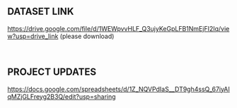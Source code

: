<h2>DATASET LINK</h2>


https://drive.google.com/file/d/1WEWpvvHLF_Q3ujyKeGpLFB1NmEjFI2Iq/view?usp=drive_link (please download)

<br>
<h2>PROJECT UPDATES</h2>

https://docs.google.com/spreadsheets/d/1Z_NQVPdIaS__DT9gh4ssQ_67iyAIqMZjGLFreyg2B3Q/edit?usp=sharing
